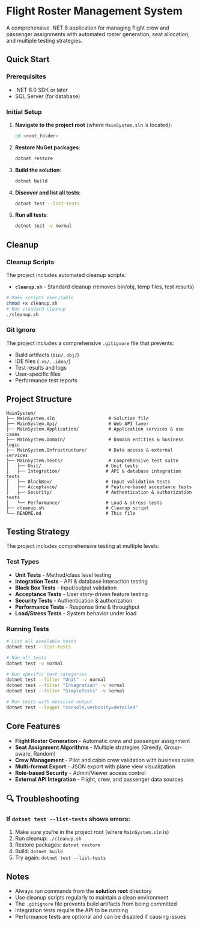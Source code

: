 # Flight Roster Management System

A comprehensive .NET 8 application for managing flight crew and passenger assignments with automated roster generation, seat allocation, and multiple testing strategies.

## Quick Start

### Prerequisites
- .NET 8.0 SDK or later
- SQL Server (for database)

### Initial Setup

1. **Navigate to the project root** (where `MainSystem.sln` is located):
   ```bash
   cd <root_folder>
   ```

2. **Restore NuGet packages**:
   ```bash
   dotnet restore
   ```

3. **Build the solution**:
   ```bash
   dotnet build
   ```

4. **Discover and list all tests**:
   ```bash
   dotnet test --list-tests
   ```

5. **Run all tests**:
   ```bash
   dotnet test -v normal
   ```

## Cleanup


### Cleanup Scripts
The project includes automated cleanup scripts:

- **`cleanup.sh`** - Standard cleanup (removes bin/obj, temp files, test results)
```bash
# Make scripts executable
chmod +x cleanup.sh
# Run standard cleanup
./cleanup.sh
```

### Git Ignore
The project includes a comprehensive `.gitignore` file that prevents:
- Build artifacts (`bin/`, `obj/`)
- IDE files (`.vs/`, `.idea/`)
- Test results and logs
- User-specific files
- Performance test reports

## Project Structure

```
MainSystem/
├── MainSystem.sln                    # Solution file
├── MainSystem.Api/                   # Web API layer
├── MainSystem.Application/           # Application services & use cases
├── MainSystem.Domain/                # Domain entities & business logic
├── MainSystem.Infrastructure/        # Data access & external services
├── MainSystem.Tests/                 # Comprehensive test suite
│   ├── Unit/                        # Unit tests
│   ├── Integration/                 # API & database integration tests
│   ├── BlackBox/                    # Input validation tests
│   ├── Acceptance/                  # Feature-based acceptance tests
│   ├── Security/                    # Authentication & authorization tests
│   └── Performance/                 # Load & stress tests
├── cleanup.sh                       # Cleanup script
└── README.md                        # This file
```

## Testing Strategy

The project includes comprehensive testing at multiple levels:

### Test Types
- **Unit Tests** - Method/class level testing
- **Integration Tests** - API & database interaction testing
- **Black Box Tests** - Input/output validation
- **Acceptance Tests** - User story-driven feature testing
- **Security Tests** - Authentication & authorization
- **Performance Tests** - Response time & throughput
- **Load/Stress Tests** - System behavior under load

### Running Tests

```bash
# List all available tests
dotnet test --list-tests

# Run all tests
dotnet test -v normal

# Run specific test categories
dotnet test --filter "Unit" -v normal
dotnet test --filter "Integration" -v normal
dotnet test --filter "SimpleTests" -v normal

# Run tests with detailed output
dotnet test --logger "console;verbosity=detailed"
```

## Core Features

- **Flight Roster Generation** - Automatic crew and passenger assignment
- **Seat Assignment Algorithms** - Multiple strategies (Greedy, Group-aware, Random)
- **Crew Management** - Pilot and cabin crew validation with business rules
- **Multi-format Export** - JSON export with plane view visualization
- **Role-based Security** - Admin/Viewer access control
- **External API Integration** - Flight, crew, and passenger data sources

## 🔍 Troubleshooting

### If `dotnet test --list-tests` shows errors:
1. Make sure you're in the project root (where `MainSystem.sln` is)
2. Run cleanup: `./cleanup.sh`
3. Restore packages: `dotnet restore`
4. Build: `dotnet build`
5. Try again: `dotnet test --list-tests`

##  Notes

- Always run commands from the **solution root** directory
- Use cleanup scripts regularly to maintain a clean environment  
- The `.gitignore` file prevents build artifacts from being committed
- Integration tests require the API to be running
- Performance tests are optional and can be disabled if causing issues

